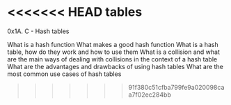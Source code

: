 <<<<<<< HEAD
tables
=======
0x1A. C - Hash tables

What is a hash function
What makes a good hash function
What is a hash table, how do they work and how to use them
What is a collision and what are the main ways of dealing with collisions in the context of a hash table
What are the advantages and drawbacks of using hash tables
What are the most common use cases of hash tables
>>>>>>> 91f380c51cfba799fe9a020098caa7f02ec284bb
